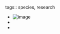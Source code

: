 tags:: species, research

- ![image](https://ipfs.io/ipfs/QmX7kCxvp8baSGZFhb1PW7VthEUwu6REiWMYhjyA8qcrDX)
-
-